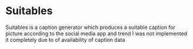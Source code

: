 # Suitables
Suitables is a caption generator which produces a suitable caption for picture according to the social media app and trend I was not implemented it completely due to of availability of caption data
